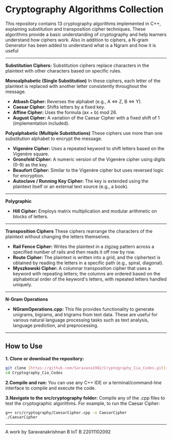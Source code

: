 # Cryptography Algorithms Collection

This repository contains 13 cryptography algorithms implemented in C++, explaining substitution and transposition cipher techniques. These algorithms provide a basic understanding of cryptography and help learners understand how ciphers work. Also in addition to ciphers, a N-gram Generator has been added to understand what is a Ngram and how it is useful

---

**Substitution Ciphers:**
Substitution ciphers replace characters in the plaintext with other characters based on specific rules.

**Monoalphabetic (Single Substitution)**
In these ciphers, each letter of the plaintext is replaced with another letter consistently throughout the message.

* **Atbash Cipher:** Reverses the alphabet (e.g., A ⇔ Z, B ⇔ Y).
* **Caesar Cipher:** Shifts letters by a fixed key.
* **Affine Cipher:** Uses the formula (ax + b) mod 26.
* **August Cipher:** A variation of the Caesar Cipher with a fixed shift of 1 (implementation included).


**Polyalphabetic (Multiple Substitutions)**
These ciphers use more than one substitution alphabet to encrypt the message.

* **Vigenère Cipher:** Uses a repeated keyword to shift letters based on the Vigenère square.
* **Gronsfeld Cipher:** A numeric version of the Vigenère cipher using digits (0-9) as the key.
* **Beaufort Cipher:** Similar to the Vigenère cipher but uses reversed logic for encryption.
* **Autoclave / Running Key Cipher:** The key is extended using the plaintext itself or an external text source (e.g., a book).

---

**Polygraphic**

* **Hill Cipher:** Employs matrix multiplication and modular arithmetic on blocks of letters.

---

**Transposition Ciphers**
These ciphers rearrange the characters of the plaintext without changing the letters themselves.

* **Rail Fence Cipher:** Writes the plaintext in a zigzag pattern across a specified number of rails and then reads it off row by row.
* **Route Cipher:** The plaintext is written into a grid, and the ciphertext is obtained by reading the letters in a specific path (e.g., spiral, diagonal).
* **Myszkowski Cipher:** A columnar transposition cipher that uses a keyword with repeating letters; the columns are ordered based on the alphabetical order of the keyword's letters, with repeated letters handled uniquely.

---

**N-Gram Operations**
* **NGramOperations.cpp:** This file provides functionality to generate unigrams, bigrams, and trigrams from text data. These are useful for various natural language processing tasks such as text analysis, language prediction, and preprocessing.

---

## How to Use

**1. Clone or download the repository:**

```bash
git clone [https://github.com/Saravana1902/Cryptography_Cia_Codes.git](https://github.com/Saravana1902/Cryptography_Cia_Codes.git)
cd Cryptography_Cia_Codes
```

**2.Compile and run:**
You can use any C++ IDE or a terminal/command-line interface to compile and execute the code.

**3.Navigate to the src/cryptography folder:**
Compile any of the .cpp files to test the cryptographic algorithms.
For example, to run the Caesar Cipher:

```bash
g++ src/cryptography/CaesarCipher.cpp -o CaesarCipher
./CaesarCipher
```
---

A work by
Saravanakrishnan B
IoT B
22011102092


